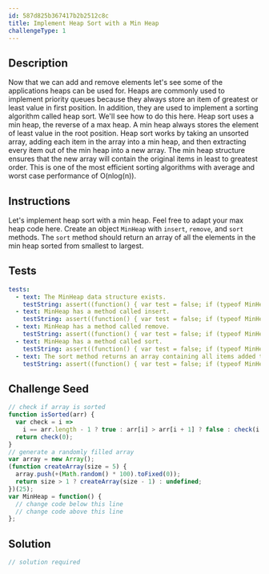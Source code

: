 ```yaml
---
id: 587d825b367417b2b2512c8c
title: Implement Heap Sort with a Min Heap
challengeType: 1
---
```


## Description
<section id='description'>
Now that we can add and remove elements let's see some of the applications heaps can be used for. Heaps are commonly used to implement priority queues because they always store an item of greatest or least value in first position. In addition, they are used to implement a sorting algorithm called heap sort. We'll see how to do this here. Heap sort uses a min heap, the reverse of a max heap. A min heap always stores the element of least value in the root position.
Heap sort works by taking an unsorted array, adding each item in the array into a min heap, and then extracting every item out of the min heap into a new array. The min heap structure ensures that the new array will contain the original items in least to greatest order. This is one of the most efficient sorting algorithms with average and worst case performance of O(nlog(n)).
</section>

## Instructions
<section id='instructions'>
Let's implement heap sort with a min heap. Feel free to adapt your max heap code here. Create an object <code>MinHeap</code> with <code>insert</code>, <code>remove</code>, and <code>sort</code> methods. The <code>sort</code> method should return an array of all the elements in the min heap sorted from smallest to largest.
</section>

## Tests
<section id='tests'>

```yml
tests:
  - text: The MinHeap data structure exists.
    testString: assert((function() { var test = false; if (typeof MinHeap !== 'undefined') { test = new MinHeap() }; return (typeof test == 'object')})(), 'The MinHeap data structure exists.');
  - text: MinHeap has a method called insert.
    testString: assert((function() { var test = false; if (typeof MinHeap !== 'undefined') { test = new MinHeap() } else { return false; }; return (typeof test.insert == 'function')})(), 'MinHeap has a method called insert.');
  - text: MinHeap has a method called remove.
    testString: assert((function() { var test = false; if (typeof MinHeap !== 'undefined') { test = new MinHeap() } else { return false; }; return (typeof test.remove == 'function')})(), 'MinHeap has a method called remove.');
  - text: MinHeap has a method called sort.
    testString: assert((function() { var test = false; if (typeof MinHeap !== 'undefined') { test = new MinHeap() } else { return false; }; return (typeof test.sort == 'function')})(), 'MinHeap has a method called sort.');
  - text: The sort method returns an array containing all items added to the min heap in sorted order.
    testString: assert((function() { var test = false; if (typeof MinHeap !== 'undefined') { test = new MinHeap() } else { return false; }; test.insert(3); test.insert(12); test.insert(5); test.insert(10); test.insert(1); test.insert(27); test.insert(42); test.insert(57); test.insert(5); var result = test.sort(); return (isSorted(result)); })(), 'The sort method returns an array containing all items added to the min heap in sorted order.');
```

</section>

## Challenge Seed
<section id='challengeSeed'>

<div id='js-seed'>

```js
// check if array is sorted
function isSorted(arr) {
  var check = i =>
    i == arr.length - 1 ? true : arr[i] > arr[i + 1] ? false : check(i + 1);
  return check(0);
}
// generate a randomly filled array
var array = new Array();
(function createArray(size = 5) {
  array.push(+(Math.random() * 100).toFixed(0));
  return size > 1 ? createArray(size - 1) : undefined;
})(25);
var MinHeap = function() {
  // change code below this line
  // change code above this line
};
```

</div>
</section>

## Solution
<section id='solution'>

```js
// solution required
```
</section>

